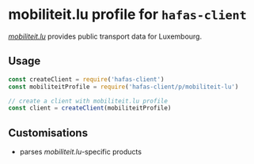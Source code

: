 # mobiliteit.lu profile for `hafas-client`

[*mobiliteit.lu*](https://www.mobiliteit.lu) provides public transport data for Luxembourg.

## Usage

```js
const createClient = require('hafas-client')
const mobiliteitProfile = require('hafas-client/p/mobiliteit-lu')

// create a client with mobiliteit.lu profile
const client = createClient(mobiliteitProfile)
```


## Customisations

- parses *mobiliteit.lu*-specific products
